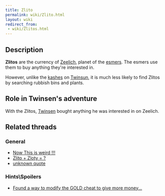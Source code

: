 ```yaml
---
title: Zlito
permalink: wiki/Zlito.html
layout: wiki
redirect_from:
 - wiki/Zlitos.html
---
```


## Description

**Zlitos** are the currency of [Zeelich](Zeelich "wikilink"), planet of
the [esmers](esmer "wikilink"). The esmers use them to buy anything
they're interested in.

However, unlike the [kashes](kash "wikilink") on
[Twinsun](Twinsun "wikilink"), it is much less likely to find Zlitos by
searching rubbish bins and plants.

## Role in Twinsen's adventure

With the Zlitos, [Twinsen](Twinsen "wikilink") bought anything he was
interested in on Zeelich.

## Related threads

### General

- [Now This is weird
  !!!](https://forum.magicball.net/showthread.php?t=10667)
- [Zlito + Zloty = ?](https://forum.magicball.net/showthread.php?t=3013)
- [unknown quote](https://forum.magicball.net/showthread.php?t=933)

### Hints\Spoilers

- [Found a way to modify the GOLD cheat to give more
  money...](https://forum.magicball.net/showthread.php?t=7721)
